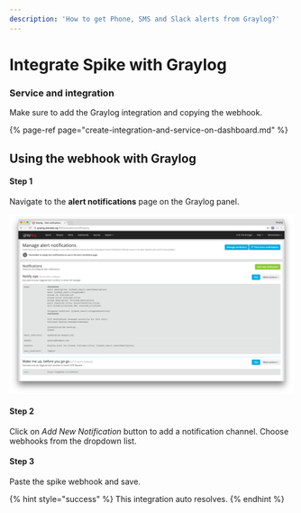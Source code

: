 ```yaml
---
description: 'How to get Phone, SMS and Slack alerts from Graylog?'
---
```


# Integrate Spike with Graylog

### Service and integration <a id="service-and-integration"></a>

Make sure to add the Graylog integration and copying the webhook.[  
](https://docs.spike.sh/integrations-guideline/create-integration-and-service-on-dashboard)

{% page-ref page="create-integration-and-service-on-dashboard.md" %}

## Using the webhook with Graylog

#### Step 1

Navigate to the **alert notifications** page on the Graylog panel.

![Go to Manage alert Notifications](../.gitbook/assets/image%20%2846%29.png)



#### Step 2

Click on _Add New Notification_ button to add a notification channel. Choose webhooks from the dropdown list.



#### Step 3

Paste the spike webhook and save.

{% hint style="success" %}
This integration auto resolves.
{% endhint %}



